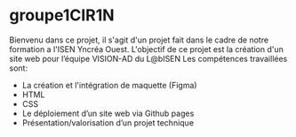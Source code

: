 # groupe1CIR1N
Bienvenu dans ce projet, il s'agit d'un projet fait dans le cadre de notre formation a l'ISEN Yncréa Ouest.
L'objectif de ce projet est la création d'un site web pour l’équipe VISION-AD du L@bISEN
Les compétences travaillées sont: 
  - La création et l'intégration de maquette (Figma)
  - HTML
  - CSS
  - Le déploiement d’un site web via Github pages
  - Présentation/valorisation d’un projet technique
